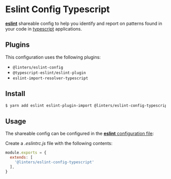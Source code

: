 # Eslint Config Typescript

[**eslint**](https://github.com/eslint/eslint) shareable config to help you identify and report on patterns found in your code in [typescript](https://github.com/microsoft/TypeScript) applications.

## Plugins

This configuration uses the following plugins:

- `@linters/eslint-config`
- `@typescript-eslint/eslint-plugin`
- `eslint-import-resolver-typescript`

## Install

```bash
$ yarn add eslint eslint-plugin-import @linters/eslint-config-typescript -D
```

## Usage

The shareable config can be configured in the [**eslint** configuration file](https://eslint.org/docs/user-guide/configuring):

Create a _.eslintrc.js_ file with the following contents:

```js
module.exports = {
  extends: [
    '@linters/eslint-config-typescript'
  ],
}
```
